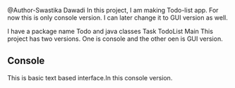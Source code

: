 @Author-Swastika Dawadi
In this project, I am making Todo-list app. For now this is only console version. I can later change it to GUI
version as well. 

I have a package name Todo and java classes 
Task
TodoList
Main
This project has two versions. One is console and the other oen is GUI version.

## Console
This is basic text based interface.In this console version.